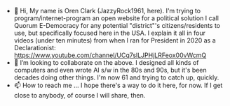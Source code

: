 - 👋 Hi, My name is Oren Clark (JazzyRock1961, here). I'm trying to program/internet-program an open website for a political solution I call 
Quorum E-Democracy for any potential "district"'s citizens/residents to use, but specifically focused here in the USA. I explain it all 
in four videos (under ten minutes) from when I ran for President in 2020 as a Declarationist: 
https://www.youtube.com/channel/UCq7slLJPHjLRFeox00vWcmQ
- 💞️ I’m looking to collaborate on the above. I designed all kinds of computers and even wrote AI s/w in the 80s and 90s, but it's been decades doing other things. 
I'm now 61 and trying to catch up, quickly.
- 📫 How to reach me ... I hope there's a way to do it here, for now. If I get close to anybody, of course I will share, then.
